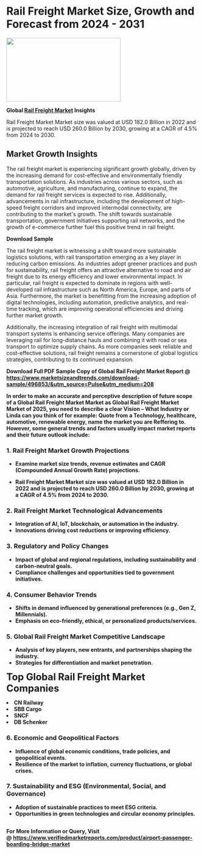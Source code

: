 <H1>Rail Freight Market Size, Growth and Forecast from 2024 - 2031</H1><img class="aligncenter size-medium wp-image-584254" src="https://thirdeyenews.in/wp-content/uploads/2024/09/Global-Market-Research-300x168.jpeg" alt="" width="300" height="168" /><p><strong>Global&nbsp;<a href="https://www.marketsizeandtrends.com/download-sample/496853/&amp;utm_source=Pulse&amp;utm_medium=208">Rail Freight Market</a> Insights</strong></p><p>Rail Freight Market Market size was valued at USD 182.0 Billion in 2022 and is projected to reach USD 260.0 Billion by 2030, growing at a CAGR of 4.5% from 2024 to 2030.</p><p><h2>Market Growth Insights</h2> <p>The rail freight market is experiencing significant growth globally, driven by the increasing demand for cost-effective and environmentally friendly transportation solutions. As industries across various sectors, such as automotive, agriculture, and manufacturing, continue to expand, the demand for rail freight services is expected to rise. Additionally, advancements in rail infrastructure, including the development of high-speed freight corridors and improved intermodal connectivity, are contributing to the market's growth. The shift towards sustainable transportation, government initiatives supporting rail networks, and the growth of e-commerce further fuel this positive trend in rail freight.</p> <p><strong>Download Sample</strong></p> <p>The rail freight market is witnessing a shift toward more sustainable logistics solutions, with rail transportation emerging as a key player in reducing carbon emissions. As industries adopt greener practices and push for sustainability, rail freight offers an attractive alternative to road and air freight due to its energy efficiency and lower environmental impact. In particular, rail freight is expected to dominate in regions with well-developed rail infrastructure such as North America, Europe, and parts of Asia. Furthermore, the market is benefitting from the increasing adoption of digital technologies, including automation, predictive analytics, and real-time tracking, which are improving operational efficiencies and driving further market growth.</p> <p>Additionally, the increasing integration of rail freight with multimodal transport systems is enhancing service offerings. Many companies are leveraging rail for long-distance hauls and combining it with road or sea transport to optimize supply chains. As more companies seek reliable and cost-effective solutions, rail freight remains a cornerstone of global logistics strategies, contributing to its continued expansion.</p> <p><strong></p><p><span class=""><strong>Download Full PDF Sample Copy of Global Rail Freight Market Report</strong> @ <a href="https://www.marketsizeandtrends.com/download-sample/496853/&amp;utm_source=Pulse&amp;utm_medium=208" target="_blank">https://www.marketsizeandtrends.com/download-sample/496853/&amp;utm_source=Pulse&amp;utm_medium=208</a></span></p><p>In order to make an accurate and perceptive description of future scope of a Global&nbsp;Rail Freight Market Market as Global&nbsp;Rail Freight Market Market of 2025, you need to describe a clear Vision &ndash; What Industry or Linda can you think of for example: Quote from a Technology, healthcare, automotive, renewable energy, name the market you are Reffering to. However, some general trends and factors usually impact market reports and their future outlook include:</p><h3>1.&nbsp;<strong>Rail Freight Market Growth Projections</strong></h3><ul><li>Examine market size trends, revenue estimates and CAGR (Compounded Annual Growth Rate) projections.</li><li><p>Rail Freight Market Market size was valued at USD 182.0 Billion in 2022 and is projected to reach USD 260.0 Billion by 2030, growing at a CAGR of 4.5% from 2024 to 2030.</p></li></ul><h3>2.&nbsp;<strong>Rail Freight Market Technological Advancements</strong></h3><ul><li>Integration of AI, IoT, blockchain, or automation in the industry.</li><li>Innovations driving cost reductions or improving efficiency.</li></ul><h3>3.&nbsp;<strong>Regulatory and Policy Changes</strong></h3><ul><li>Impact of global and regional regulations, including sustainability and carbon-neutral goals.</li><li>Compliance challenges and opportunities tied to government initiatives.</li></ul><h3>4.&nbsp;<strong>Consumer Behavior Trends</strong></h3><ul><li>Shifts in demand influenced by generational preferences (e.g., Gen Z, Millennials).</li><li>Emphasis on eco-friendly, ethical, or personalized products/services.</li></ul><h3>5.&nbsp;<strong>Global Rail Freight Market Competitive Landscape</strong></h3><ul><li>Analysis of key players, new entrants, and partnerships shaping the industry.</li><li>Strategies for differentiation and market penetration.</li></ul><p data-pm-slice="1 1 []"><span style="color: inherit; font-family: inherit; font-size: 25px;">Top Global Rail Freight Market Companies</span></p><div class="" data-test-id=""><p><li>CN Railway</li><li> SBB Cargo</li><li> SNCF</li><li> DB Schenker</li></p></div><h3>6.&nbsp;<strong>Economic and Geopolitical Factors</strong></h3><ul><li>Influence of global economic conditions, trade policies, and geopolitical events.</li><li>Resilience of the market to inflation, currency fluctuations, or global crises.</li></ul><h3>7.&nbsp;<strong>Sustainability and ESG (Environmental, Social, and Governance)</strong></h3><ul><li>Adoption of sustainable practices to meet ESG criteria.</li><li>Opportunities in green technologies and circular economy principles.</li></ul><h2><strong style="font-size: 14px;">For More Information or Query, Visit @&nbsp;</strong><a style="background-color: #ffffff; font-size: 14px;" href="https://www.marketsizeandtrends.com/report/rail-freight-market/" target="_blank">https://www.verifiedmarketreports.com/product/airport-passenger-boarding-bridge-market</a></h2>
